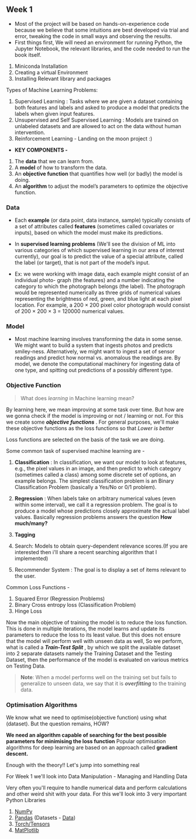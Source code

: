 ## Week 1

- Most of the project will be based on hands-on-experience code because we believe that some intuitions are best developed via trial and error, tweaking the code in small ways and observing the results.
- First things first, We will need an environment for running Python, the Jupyter Notebook, the relevant libraries, and the code needed to run the book itself.

1. Miniconda Installation
2. Creating a virtual Environment 
3. Installing Relevant library and packages


Types of Machine Learning Problems:
1. Supervised Learning : Tasks where we are given a dataset containing both features and labels and asked to produce a model that predicts the labels when given input features.
2.  Unsupervised and Self Supervised Learning : Models are trained on unlabeled datasets and are allowed to act on the data without human intervention.
3. Reinforcement Learning - Landing on the moon project :)

- **KEY COMPONENTS -** 
1. The **data** that we can learn from.  
2. A **model** of how to transform the data.  
3. An **objective function** that quantifies how well (or badly) the model is doing.  
4. An **algorithm** to adjust the model’s parameters to optimize the objective function.


### Data
- Each **example** (or data point, data instance, sample) typically consists of a set of attributes called **features** (sometimes called covariates or inputs), based on which the model must make its predictions.
- In **supervised learning problems** (We'll see the division of ML into various categories of which supervised learning in our area of interest currently), our goal is to predict the value of a special attribute, called the label (or target), that is not part of the model’s input.

- Ex: we were working with image data, each example might consist of an individual photo- graph (the features) and a number indicating the category to which the photograph belongs (the label). The photograph would be represented numerically as three grids of numerical values representing the brightness of red, green, and blue light at each pixel location. For example, a 200 × 200 pixel color photograph would consist of 200 × 200 × 3 = 120000 numerical values.

### Model
- Most machine learning involves transforming the data in some sense. We might want to build a system that ingests photos and predicts smiley-ness. Alternatively, we might want to ingest a set of sensor readings and predict how normal vs. anomalous the readings are. By model, we denote the computational machinery for ingesting data of one type, and spitting out predictions of a possibly different type.

### Objective Function
> What does *learning* in Machine learning mean?

By learning here, we mean improving at some task over time.
But how are we gonna check if the model is improving or not / learning or not.
For this we create some ***objective functions*** .
For general purposes, we'll make these objective functions as the loss functions so that *Lower is better*

Loss functions are selected on the basis of the task we are doing.

Some common task of supervised machine learning are -
1. **Classification** : In classification, we want our model to look at features, e.g., the pixel values in an image, and then predict to which category (sometimes called a class) among some discrete set of options, an example belongs. The simplest classification problem is an Binary Classification Problem (basically a Yes/No or 0/1 problem).

2. **Regression** : When labels take on arbitrary numerical values (even within some interval), we call it a regression problem. The goal is to produce a model whose predictions closely approximate the actual label values. Basically regression problems answers the question **How much/many?**

3. **Tagging** 
4. Search: Models to obtain query-dependent relevance scores.(If you are interested then i'll share a recent searching algorithm that I implemented)
5. Recommender System : The goal is to display a set of items relevant to the user.



Common Loss Functions -
1. Squared Error (Regression Problems)
2. Binary Cross entropy loss (Classification Problem)
3. Hinge Loss

Now the main objective of training the model is to reduce the loss function.
This is done in multiple iterations, the model learns and update its parameters to reduce the loss to its least value.
But this does not ensure that the model will perform well with unseen data as well,
So we perform, what is called a ***Train-Test Split*** , by which we split the available dataset into 2 separate datasets namely the Training Dataset and the Testing Dataset, then the performance of the model is evaluated on various metrics on Testing Data.

> **Note**: When a model performs well on the training set but fails to generalize to unseen data, we say that it is ***overfitting*** to the training data.


### Optimisation Algorithms

We know what we need to optimise(objective function) using what (dataset).
But the question remains, HOW?

**We need an algorithm capable of searching for the best possible parameters for minimising the loss function**
Popular optimisation algorithms for deep learning are based on an approach called **gradient descent.**



Enough with the theory!!
Let's jump into something real

For Week 1 we'll look into Data Manipulation - Managing and Handling Data

Very often you'll require to handle numerical data and perform calculations and other weird shit with your data.
For this we'll look into 3 very important Python Libraries 

1. [NumPy](https://colab.research.google.com/drive/1khOQMIb-gMOf2XxT84iCx-pPxtd0x0zd?usp=sharing) 
2. [Pandas](https://drive.google.com/file/d/1BQhw8_jD5bMt2sIPwyhKTiHxduwYRqr-/view?usp=sharing)       (Datasets - [Data](https://drive.google.com/drive/folders/1m362eKziy4X79NzmZxnVN0zH7JI9OGIp?usp=sharing))
3. [Torch/Tensors](https://colab.research.google.com/drive/1Rw03nlSPQlZDQZ-cTELgabr8iDa6SZy9?usp=sharing)
4. [MatPlotlib](https://www.w3schools.com/python/matplotlib_pyplot.asp)

